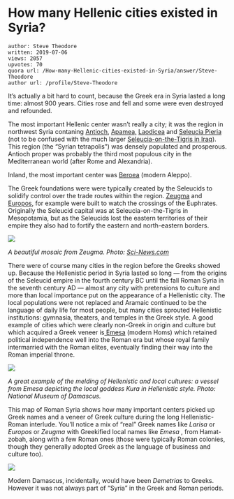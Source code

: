 # How many Hellenic cities existed in Syria?

	author: Steve Theodore
	written: 2019-07-06
	views: 2057
	upvotes: 70
	quora url: /How-many-Hellenic-cities-existed-in-Syria/answer/Steve-Theodore
	author url: /profile/Steve-Theodore


It’s actually a bit hard to count, because the Greek era in Syria lasted a long time: almost 900 years. Cities rose and fell and some were even destroyed and refounded.

The most important Hellenic center wasn’t really a city; it was the region in northwest Syria contaning [Antioch](https://www.ancient.eu/Antiochia/), [Apamea,](https://en.wikipedia.org/wiki/Apamea,_Syria) [Laodicea](https://en.wikipedia.org/wiki/Laodicea_in_Syria) and [Seleucia Pieria](https://en.wikipedia.org/wiki/Seleucia_Pieria) (not to be confused with the much larger [Seleucia-on-the-Tigris in Iraq](https://www.quora.com/What-happened-to-Seleucia-the-ancient-capital-city-of-the-Seleucids?ch=10&share=49c98f24&srid=zLvM)). This region (the “Syrian tetrapolis”) was densely populated and prosperous. Antioch proper was probably the third most populous city in the Mediterranean world (after Rome and Alexandria).

Inland, the most important center was [Beroea](https://en.wikipedia.org/wiki/Aleppo#Classical_antiquity) (modern Aleppo).

The Greek foundations were were typically created by the Seleucids to solidify control over the trade routes within the region. [Zeugma](https://en.wikipedia.org/wiki/Zeugma_(Commagene)) and [Europos](https://en.wikipedia.org/wiki/Dura-Europos), for example were built to watch the crossings of the Euphrates. Originally the Seleucid capital was at Seleucia-on-the-Tigris in Mesopotamia, but as the Seleucids lost the eastern territories of their empire they also had to fortify the eastern and north-eastern borders.

![](https://qph.fs.quoracdn.net/main-qimg-ca35c13f38d12287a6954dc41430cd4a-c)

_A beautiful mosaic from Zeugma. Photo:_ _[Sci-News.com](http://www.sci-news.com/archaeology/science-mosaics-ancient-city-zeugma-02307.html)_ 

There were of course many cities in the region before the Greeks showed up. Because the Hellenistic period in Syria lasted so long — from the origins of the Seleucid empire in the fourth century BC until the fall Roman Syria in the seventh century AD — almost any city with pretensions to culture and more than local importance put on the appearance of a Hellenistic city. The local populations were not replaced and Aramaic continued to be the language of daily life for most people, but many cities sprouted Hellenistic institutions: gymnasia, theaters, and temples in the Greek style. A good example of cities which were clearly non-Greek in origin and culture but which acquired a Greek veneer is[ Emesa](https://en.wikipedia.org/wiki/Homs) (modern Homs) which retained political independence well into the Roman era but whose royal family intermarried with the Roman elites, eventually finding their way into the Roman imperial throne.

![](https://qph.fs.quoracdn.net/main-qimg-501bb3536efc7affefe944b256df759e)

_A great example of the melding of Hellenistic and local cultures: a vessel from Emesa depicting the local goddess Kura in Hellenistic style. Photo: National Museum of Damascus._ 

This map of Roman Syria shows how many important centers picked up Greek names and a veneer of Greek culture during the long Hellenistic-Roman interlude. You’ll notice a mix of “real” Greek names like _Larisa_  or _Europos_  or _Zeugma_ with Greekified local names like _Emesa_ , from Hamat-zobah, along with a few Roman ones (those were typically Roman colonies, though they generally adopted Greek as the language of business and culture too).

![](https://qph.fs.quoracdn.net/main-qimg-508016c9ed973e60c7b4d3023218134c)

Modern Damascus, incidentally, would have been _Demetrias_  to Greeks. However it was not always part of “Syria” in the Greek and Roman periods.

